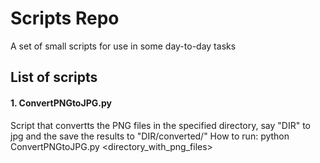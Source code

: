 # Scripts Repo
A set of small scripts for use in some day-to-day tasks

## List of scripts

#### 1. ConvertPNGtoJPG.py
Script that convertts the PNG files in the specified directory, say "DIR" to jpg and the save the results to "DIR/converted/"
How to run: python ConvertPNGtoJPG.py <directory_with_png_files>
